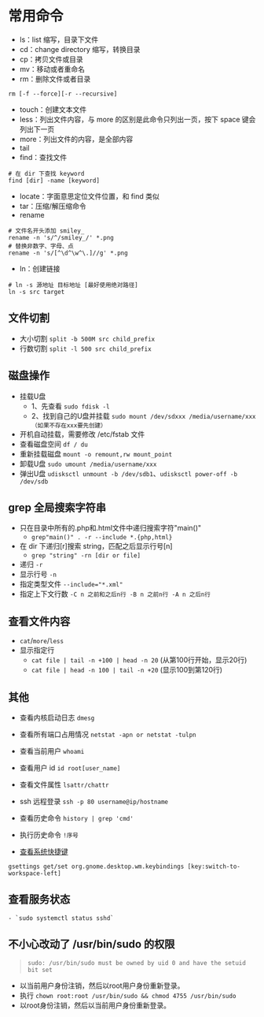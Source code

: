 # 常用命令

- ls：list 缩写，目录下文件
- cd：change directory 缩写，转换目录
- cp：拷贝文件或目录
- mv：移动或者重命名
- rm：删除文件或者目录
```shell
rm [-f --force][-r --recursive]
```
- touch：创建文本文件
- less：列出文件内容，与 more 的区别是此命令只列出一页，按下 space 键会列出下一页
- more：列出文件的内容，是全部内容
- tail
- find：查找文件
```shell
# 在 dir 下查找 keyword
find [dir] -name [keyword]
```
- locate：字面意思定位文件位置，和 find 类似
- tar：压缩/解压缩命令
- rename
```shell
# 文件名开头添加 smiley_
rename -n 's/^/smiley_/' *.png
# 替换非数字、字母、点
rename -n 's/[^\d^\w^\.]//g' *.png
```
- ln：创建链接
```shell
# ln -s 源地址 目标地址 [最好使用绝对路径]
ln -s src target
```

## 文件切割
- 大小切割 `split -b 500M src child_prefix`
- 行数切割 `split -l 500 src child_prefix`

## 磁盘操作
- 挂载U盘
    - 1、先查看 `sudo fdisk -l `
    - 2、找到自己的U盘并挂载 `sudo mount /dev/sdxxx /media/username/xxx（如果不存在xxx要先创建）`
- 开机自动挂载，需要修改 /etc/fstab 文件
- 查看磁盘空间 `df / du`
- 重新挂载磁盘 `mount -o remount,rw mount_point`
- 卸载U盘 `sudo umount /media/username/xxx`
- 弹出U盘 `udisksctl unmount -b /dev/sdb1`、`udisksctl power-off -b /dev/sdb`

## grep 全局搜索字符串
- 只在目录中所有的.php和.html文件中递归搜索字符"main()"
    - `grep"main()" . -r --include *.{php,html}`
- 在 dir 下递归[r]搜索 string，匹配之后显示行号[n]
    - `grep "string" -rn [dir or file] `
- 递归 `-r`
- 显示行号 `-n`
- 指定类型文件 `--include="*.xml"`
- 指定上下文行数 `-C n 之前和之后n行 -B n 之前n行 -A n 之后n行`

## 查看文件内容
- `cat`/`more`/`less`
- 显示指定行 
    - `cat file | tail -n +100 | head -n 20` (从第100行开始，显示20行)
    - `cat file | head -n 100 | tail -n +20` (显示100到第120行)

## 其他
- 查看内核启动日志 `dmesg`
- 查看所有端口占用情况 `netstat -apn or netstat -tulpn`
- 查看当前用户 `whoami`
- 查看用户 id `id root[user_name]`
- 查看文件属性 `lsattr/chattr`
- ssh 远程登录 `ssh -p 80 username@ip/hostname`
- 查看历史命令 `history | grep 'cmd'`
- 执行历史命令 `!序号`

- [查看系统快捷键]
```shell
gsettings get/set org.gnome.desktop.wm.keybindings [key:switch-to-workspace-left]
```

## 查看服务状态
	- `sudo systemctl status sshd`

## 不小心改动了 /usr/bin/sudo 的权限
> `sudo: /usr/bin/sudo must be owned by uid 0 and have the setuid bit set`

- 以当前用户身份注销，然后以root用户身份重新登录。
- 执行 `chown root:root /usr/bin/sudo && chmod 4755 /usr/bin/sudo`
- 以root身份注销，然后以当前用户身份重新登录。

[查看系统快捷键]: https://askubuntu.com/questions/1041914/something-blocks-ctrlaltleft-right-arrow-keyboard-combination/1042413